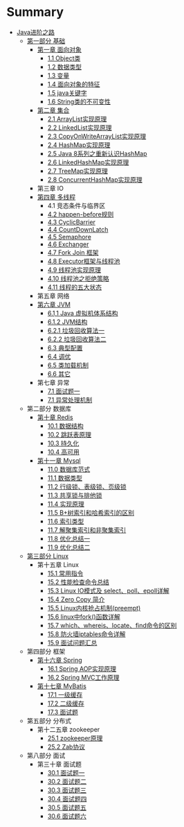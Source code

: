 # Summary

* [Java进阶之路](README.md)
  * [第一部分  基础](di-yi-bu-fen-ji-chu.md)
    * [第一章  面向对象](di-yi-bu-fen-ji-chu/di-yi-zhang-123.md)
      * [1.1  Object类](di-yi-bu-fen-ji-chu/di-yi-zhang-123/objectlei.md)
      * [1.2  数据类型](di-yi-bu-fen-ji-chu/di-yi-zhang-123/13-shu-ju-lei-xing.md)
      * [1.3  变量](di-yi-bu-fen-ji-chu/di-yi-zhang-123/bian-geng.md)
      * [1.4  面向对象的特征](di-yi-bu-fen-ji-chu/di-yi-zhang-123/mian-xiang-dui-xiang-de-te-zheng.md)
      * [1.5  java关键字](di-yi-bu-fen-ji-chu/di-yi-zhang-123/15-java-guan-jian-zi.md)
      * [1.6  String类的不可变性](di-yi-bu-fen-ji-chu/di-yi-zhang-123/16-string-lei-de-bu-ke-bian-xing.md)
    * [第二章  集合](di-yi-bu-fen-ji-chu/di-er-zhang-ji-he.md)
      * [2.1  ArrayList实现原理](di-yi-bu-fen-ji-chu/21-arraylist-gong-zuo-yuan-li-ji-shi-xian.md)
      * [2.2 LinkedList实现原理](di-yi-bu-fen-ji-chu/22-linkedlistshi-xian-yuan-li.md)
      * [2.3  CopyOnWriteArrayList实现原理](di-yi-bu-fen-ji-chu/23-copyonwritearraylist-shi-xian-yuan-li.md)
      * [2.4 HashMap实现原理](di-yi-bu-fen-ji-chu/24-hashmapshi-xian-yuan-li.md)
      * [2.5  Java 8系列之重新认识HashMap](di-yi-bu-fen-ji-chu/25-java-8-xi-lie-zhi-zhong-xin-ren-shi-hashmap.md)
      * [2.6  LinkedHashMap实现原理](di-yi-bu-fen-ji-chu/26.md)
      * [2.7  TreeMap实现原理](di-yi-bu-fen-ji-chu/27-treemap-shi-xian-yuan-li.md)
      * [2.8  ConcurrentHashMap实现原理](di-yi-bu-fen-ji-chu/28-concurrenthashmap-shi-xian-yuan-li.md)
    * 第三章  IO
    * [第四章  多线程](di-yi-bu-fen-ji-chu/di-si-zhang-duo-xian-cheng.md)
      * 4.1  竞态条件与临界区
      * [4.2  happen-before规则](di-yi-bu-fen-ji-chu/di-si-zhang-duo-xian-cheng/42-happen-beforegui-ze.md)
      * [4.3  CyclicBarrier](di-yi-bu-fen-ji-chu/di-si-zhang-duo-xian-cheng/43-cyclicbarrier.md)
      * [4.4  CountDownLatch](di-yi-bu-fen-ji-chu/di-si-zhang-duo-xian-cheng/44-countdownlatch.md)
      * [4.5  Semaphore](di-yi-bu-fen-ji-chu/di-si-zhang-duo-xian-cheng/45-semaphore.md)
      * [4.6  Exchanger](di-yi-bu-fen-ji-chu/di-si-zhang-duo-xian-cheng/46-exchanger.md)
      * [4.7  Fork Join 框架](di-yi-bu-fen-ji-chu/di-si-zhang-duo-xian-cheng/47-fork-join-kuang-jia.md)
      * [4.8  Executor框架与线程池](di-yi-bu-fen-ji-chu/di-si-zhang-duo-xian-cheng/48.md)
      * [4.9  线程池实现原理](di-yi-bu-fen-ji-chu/di-si-zhang-duo-xian-cheng/49.md)
      * [4.10  线程池之拒绝策略](di-yi-bu-fen-ji-chu/di-si-zhang-duo-xian-cheng/410-xian-cheng-chi-zhi-ju-jue-ce-lve.md)
      * [4.11 线程的五大状态](di-yi-bu-fen-ji-chu/di-si-zhang-duo-xian-cheng/411-xian-cheng-de-wu-da-zhuang-tai.md)
    * 第五章  网络
    * [第六章  JVM](di-yi-bu-fen-ji-chu/di-liu-zhang-jvm.md)
      * [6.1,1  Java 虚拟机体系结构](di-yi-bu-fen-ji-chu/61-java-xu-ni-ji-ti-xi-jie-gou.md)
      * [6.1.2  JVM结构](di-yi-bu-fen-ji-chu/612-jvm-jie-gou.md)
      * [6.2.1  垃圾回收算法一](di-yi-bu-fen-ji-chu/62-la-ji-hui-shou-suan-fa.md)
      * [6.2.2 垃圾回收算法二](di-yi-bu-fen-ji-chu/622.md)
      * [6.3  典型配置](di-yi-bu-fen-ji-chu/63-dian-xing-pei-zhi.md)
      * [6.4 调优](di-yi-bu-fen-ji-chu/64-diao-you.md)
      * [6.5  类加载机制](di-yi-bu-fen-ji-chu/65-lei-jia-zai-ji-zhi.md)
      * [6.6  其它](di-yi-bu-fen-ji-chu/66-qi-ta.md)
    * 第七章  异常
      * [7.1  面试题一](di-yi-bu-fen-ji-chu/71-mian-shi-ti-yi.md)
      * [7.1  异常处理机制](di-yi-bu-fen-ji-chu/71-yi-chang-chu-li-ji-zhi.md)
  * 第二部分 数据库
    * [第十章  Redis](di-shi-zhang-redis-shu-ju-jie-gou.md)
      * [10.1  数据结构](di-shi-zhang-redis-shu-ju-jie-gou/101-shu-ju-jie-gou.md)
      * [10.2  跳跃表原理](di-shi-zhang-redis-shu-ju-jie-gou/102-1.md)
      * [10.3  持久化](di-shi-zhang-redis-shu-ju-jie-gou/103.md)
      * [10.4  高可用](di-shi-zhang-redis-shu-ju-jie-gou/104-gao-ke-yong.md)
    * [第十一章  Mysql](di-shi-yi-zhang-mysql.md)
      * [11.0 数据库范式](110-shu-ju-ku-fan-shi.md)
      * [11.1  数据类型](111-shu-ju-lei-xing.md)
      * [11.2  行级锁、表级锁、页级锁](112-xing-ji-suo-3001-biao-ji-suo-3001-ye-ji-suo.md)
      * [11.3  共享锁与排他锁](113-gong-xiang-suo-yu-pai-ta-suo.md)
      * [11.4 实现原理](114-yuan-li.md)
      * [11.5  B+树索引和哈希索引的区别](115-b-shu-suo-yin-he-ha-xi-suo-yin-de-qu-bie.md)
      * [11.6  索引类型](116-suo-yin-lei-xing.md)
      * [11.7  解聚集索引和非聚集索引](117.md)
      * [11.8  优化总结一](118-you-hua-zong-jie-yi.md)
      * [11.9  优化总结二](119-you-hua-zong-jie-er.md)
  * [第三部分  Linux](di-san-bu-fen-linux.md)
    * 第十五章  Linux
      * [15.1  常用指令](di-san-bu-fen-linux/151-chang-yong-zhi-ling.md)
      * [15.2  性能检查命令总结](di-san-bu-fen-linux/152-xing-neng-jian-cha-ming-ling-zong-jie.md)
      * [15.3  Linux IO模式及 select、poll、epoll详解](di-san-bu-fen-linux/153-linux-io-mo-shi-ji-select-poll-epoll-xiang-jie.md)
      * [15.4  Zero Copy 简介](di-san-bu-fen-linux/154-zero-copy-jian-jie.md)
      * [15.5  Linux内核抢占机制\(preempt\)](di-san-bu-fen-linux/155-linux-nei-he-qiang-zhan-ji-523628-preempt.md)
      * [15.6  linux中fork\(\)函数详解](di-san-bu-fen-linux/156-linux-zhong-fork-han-shu-xiang-jie.md)
      * [15.7  which、whereis、locate、find命令的区别](di-san-bu-fen-linux/157-which-whereislocatefindming-ling-de-qu-bie.md)
      * [15.8  防火墙iptables命令详解](di-san-bu-fen-linux/158-fang-huo-qiang-iptables-ming-ling-xiang-jie.md)
      * [15.9  面试问题汇总](di-san-bu-fen-linux/159-mian-shi-wen-ti-hui-zong.md)
  * 第四部分  框架
    * [第十六章  Spring](di-shi-liu-zhang-spring.md)
      * [16.1  Spring AOP实现原理](di-shi-liu-zhang-spring/161-spring-aop-shi-xian-yuan-li.md)
      * [16.2 Spring MVC工作原理](di-shi-liu-zhang-spring/162-spring-mvcgong-zuo-yuan-li.md)
    * [第十七章 MyBatis](di-shi-qi-zhang-mybatis.md)
      * [17.1  一级缓存](di-shi-qi-zhang-mybatis/171-huan-cun-shi-xian-xiang-jie.md)
      * [17.2  二级缓存](di-shi-qi-zhang-mybatis/172-er-ji-huan-cun.md)
      * [17.3  面试题](di-shi-qi-zhang-mybatis/173-mian-shi-ti.md)
  * 第五部分  分布式
    * 第十二五章  zookeeper
      * [25.1  zookeeper原理](251-zookeeper-yuan-li.md)
      * [25.2  Zab协议](252-zab-xie-yi.md)
  * 第八部分  面试
    * 第三十章  面试题
      * [30.1  面试题一](301-mian-shi-ti-yi.md)
      * [30.2  面试题二](302-mian-shi-ti-er.md)
      * [30.3  面试题三](303-mian-shi-ti-san.md)
      * [30.4  面试题四](304-mian-shi-ti-si.md)
      * [30.5  面试题五](305-mian-shi-ti-wu.md)
      * [30.6  面试题六](306-mian-shi-ti-liu.md)

